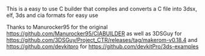 This is a easy to use C builder that compiles and converts a C file into 3dsx, elf, 3ds and cia formats for easy use

Thanks to Manurocker95 for the original https://github.com/Manurocker95/CIABUILDER as well as 3DSGuy for https://github.com/3DSGuy/Project_CTR/releases/tag/makerom-v0.18.4 and https://github.com/devkitpro for https://github.com/devkitPro/3ds-examples